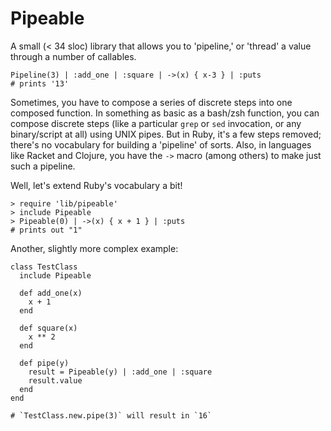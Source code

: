 # Pipeable

A small (< 34 sloc) library that allows you to 'pipeline,' or 'thread' a value
through a number of callables.

```
Pipeline(3) | :add_one | :square | ->(x) { x-3 } | :puts
# prints '13'
```

Sometimes, you have to compose a series of discrete steps into one composed
function. In something as basic as a bash/zsh function, you can compose
discrete steps (like a particular `grep` or `sed` invocation, or any
binary/script at all) using UNIX pipes. But in Ruby, it's a few steps removed;
there's no vocabulary for building a 'pipeline' of sorts. Also, in languages
like Racket and Clojure, you have the `->` macro (among others) to make just
such a pipeline.

Well, let's extend Ruby's vocabulary a bit!

```
> require 'lib/pipeable'
> include Pipeable
> Pipeable(0) | ->(x) { x + 1 } | :puts
# prints out "1"
```

Another, slightly more complex example:

```
class TestClass
  include Pipeable
  
  def add_one(x)
    x + 1
  end

  def square(x)
    x ** 2
  end
  
  def pipe(y)
    result = Pipeable(y) | :add_one | :square
    result.value
  end
end

# `TestClass.new.pipe(3)` will result in `16`
```



